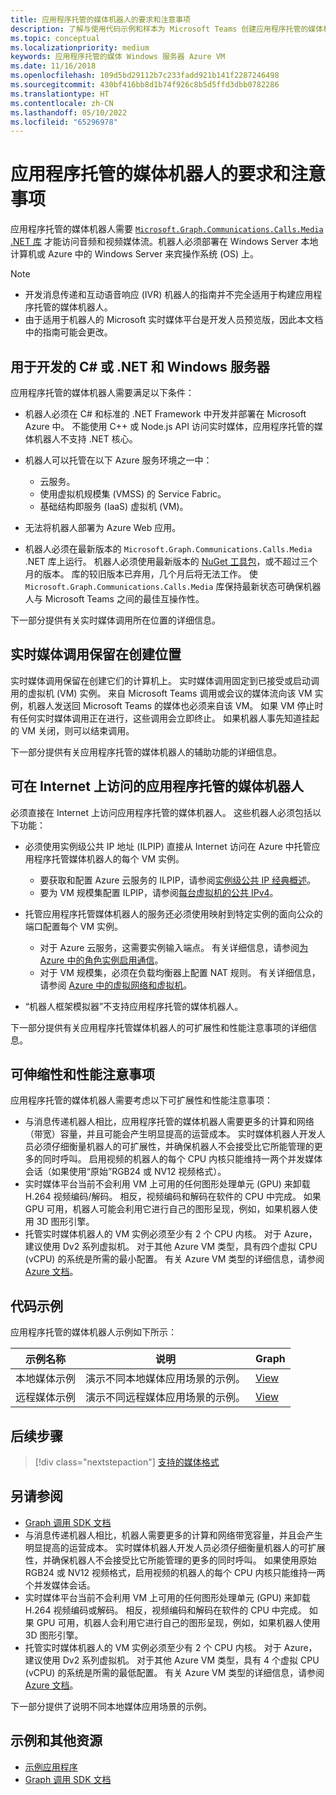 ```yaml
---
title: 应用程序托管的媒体机器人的要求和注意事项
description: 了解与使用代码示例和样本为 Microsoft Teams 创建应用程序托管的媒体机器人相关的重要要求和注意事项，以及可扩展性和性能。
ms.topic: conceptual
ms.localizationpriority: medium
keywords: 应用程序托管的媒体 Windows 服务器 Azure VM
ms.date: 11/16/2018
ms.openlocfilehash: 109d5bd29112b7c233fadd921b141f2287246498
ms.sourcegitcommit: 430bf416bb8d1b74f926c8b5d5ffd3dbb0782286
ms.translationtype: HT
ms.contentlocale: zh-CN
ms.lasthandoff: 05/10/2022
ms.locfileid: "65296978"
---
```

# <a name="requirements-and-considerations-for-application-hosted-media-bots"></a>应用程序托管的媒体机器人的要求和注意事项

应用程序托管的媒体机器人需要 [`Microsoft.Graph.Communications.Calls.Media` .NET 库](https://www.nuget.org/packages/Microsoft.Graph.Communications.Calls.Media/) 才能访问音频和视频媒体流。机器人必须部署在 Windows Server 本地计算机或 Azure 中的 Windows Server 来宾操作系统 (OS) 上。

> [!NOTE]
>
> * 开发消息传递和互动语音响应 (IVR) 机器人的指南并不完全适用于构建应用程序托管的媒体机器人。
> * 由于适用于机器人的 Microsoft 实时媒体平台是开发人员预览版，因此本文档中的指南可能会更改。

## <a name="c-or-net-and-windows-server-for-development"></a>用于开发的 C# 或 .NET 和 Windows 服务器

应用程序托管的媒体机器人需要满足以下条件：

* 机器人必须在 C# 和标准的 .NET Framework 中开发并部署在 Microsoft Azure 中。 不能使用 C++ 或 Node.js API 访问实时媒体，应用程序托管的媒体机器人不支持 .NET 核心。

* 机器人可以托管在以下 Azure 服务环境之一中：
  * 云服务。
  * 使用虚拟机规模集 (VMSS) 的 Service Fabric。
  * 基础结构即服务 (IaaS) 虚拟机 (VM)。  
  
* 无法将机器人部署为 Azure Web 应用。

* 机器人必须在最新版本的 `Microsoft.Graph.Communications.Calls.Media` .NET 库上运行。 机器人必须使用最新版本的 [NuGet 工具包](https://www.nuget.org/packages/Microsoft.Graph.Communications.Calls.Media/)，或不超过三个月的版本。 库的较旧版本已弃用，几个月后将无法工作。 使 `Microsoft.Graph.Communications.Calls.Media` 库保持最新状态可确保机器人与 Microsoft Teams 之间的最佳互操作性。

下一部分提供有关实时媒体调用所在位置的详细信息。

## <a name="real-time-media-calls-stay-where-they-are-created"></a>实时媒体调用保留在创建位置

实时媒体调用保留在创建它们的计算机上。 实时媒体调用固定到已接受或启动调用的虚拟机 (VM) 实例。 来自 Microsoft Teams 调用或会议的媒体流向该 VM 实例，机器人发送回 Microsoft Teams 的媒体也必须来自该 VM。 如果 VM 停止时有任何实时媒体调用正在进行，这些调用会立即终止。 如果机器人事先知道挂起的 VM 关闭，则可以结束调用。

下一部分提供有关应用程序托管的媒体机器人的辅助功能的详细信息。

## <a name="application-hosted-media-bots-accessible-on-the-internet"></a>可在 Internet 上访问的应用程序托管的媒体机器人

必须直接在 Internet 上访问应用程序托管的媒体机器人。 这些机器人必须包括以下功能：

* 必须使用实例级公共 IP 地址 (ILPIP) 直接从 Internet 访问在 Azure 中托管应用程序托管媒体机器人的每个 VM 实例。
  * 要获取和配置 Azure 云服务的 ILPIP，请参阅[实例级公共 IP 经典概述](/azure/virtual-network/virtual-networks-instance-level-public-ip)。
  * 要为 VM 规模集配置 ILPIP，请参阅[每台虚拟机的公共 IPv4](/azure/virtual-machine-scale-sets/virtual-machine-scale-sets-networking#public-ipv4-per-virtual-machine)。
* 托管应用程序托管媒体机器人的服务还必须使用映射到特定实例的面向公众的端口配置每个 VM 实例。
  * 对于 Azure 云服务，这需要实例输入端点。 有关详细信息，请参阅[为 Azure 中的角色实例启用通信](/azure/cloud-services/cloud-services-enable-communication-role-instances)。
  * 对于 VM 规模集，必须在负载均衡器上配置 NAT 规则。 有关详细信息，请参阅 [Azure 中的虚拟网络和虚拟机](/azure/virtual-machines/windows/network-overview)。

* “机器人框架模拟器”不支持应用程序托管的媒体机器人。

下一部分提供有关应用程序托管媒体机器人的可扩展性和性能注意事项的详细信息。

## <a name="scalability-and-performance-considerations"></a>可伸缩性和性能注意事项

应用程序托管的媒体机器人需要考虑以下可扩展性和性能注意事项：

* 与消息传递机器人相比，应用程序托管的媒体机器人需要更多的计算和网络（带宽）容量，并且可能会产生明显提高的运营成本。 实时媒体机器人开发人员必须仔细衡量机器人的可扩展性，并确保机器人不会接受比它所能管理的更多的同时呼叫。 启用视频的机器人的每个 CPU 内核只能维持一两个并发媒体会话（如果使用“原始”RGB24 或 NV12 视频格式）。
* 实时媒体平台当前不会利用 VM 上可用的任何图形处理单元 (GPU) 来卸载 H.264 视频编码/解码。 相反，视频编码和解码在软件的 CPU 中完成。 如果 GPU 可用，机器人可能会利用它进行自己的图形呈现，例如，如果机器人使用 3D 图形引擎。
* 托管实时媒体机器人的 VM 实例必须至少有 2 个 CPU 内核。 对于 Azure，建议使用 Dv2 系列虚拟机。 对于其他 Azure VM 类型，具有四个虚拟 CPU (vCPU) 的系统是所需的最小配置。 有关 Azure VM 类型的详细信息，请参阅 [Azure 文档](/azure/virtual-machines/windows/sizes-general)。

## <a name="code-sample"></a>代码示例

应用程序托管的媒体机器人示例如下所示：

| **示例名称** | **说明** | **Graph** |
|------------|-------------|-----------|
| 本地媒体示例 | 演示不同本地媒体应用场景的示例。 | [View](https://github.com/microsoftgraph/microsoft-graph-comms-samples/tree/master/Samples/V1.0Samples/LocalMediaSamples) |
| 远程媒体示例 | 演示不同远程媒体应用场景的示例。 | [View](https://github.com/microsoftgraph/microsoft-graph-comms-samples/tree/master/Samples/V1.0Samples/RemoteMediaSamples) |

## <a name="next-step"></a>后续步骤

> [!div class="nextstepaction"]
> [支持的媒体格式](~/resources/media-formats.md)

## <a name="see-also"></a>另请参阅

* [Graph 调用 SDK 文档](https://microsoftgraph.github.io/microsoft-graph-comms-samples/docs/)
* 与消息传递机器人相比，机器人需要更多的计算和网络带宽容量，并且会产生明显提高的运营成本。 实时媒体机器人开发人员必须仔细衡量机器人的可扩展性，并确保机器人不会接受比它所能管理的更多的同时呼叫。 如果使用原始 RGB24 或 NV12 视频格式，启用视频的机器人的每个 CPU 内核只能维持一两个并发媒体会话。
* 实时媒体平台当前不会利用 VM 上可用的任何图形处理单元 (GPU) 来卸载 H.264 视频编码或解码。 相反，视频编码和解码在软件的 CPU 中完成。 如果 GPU 可用，机器人会利用它进行自己的图形呈现，例如，如果机器人使用 3D 图形引擎。
* 托管实时媒体机器人的 VM 实例必须至少有 2 个 CPU 内核。 对于 Azure，建议使用 Dv2 系列虚拟机。 对于其他 Azure VM 类型，具有 4 个虚拟 CPU (vCPU) 的系统是所需的最低配置。 有关 Azure VM 类型的详细信息，请参阅 [Azure 文档](/azure/virtual-machines/windows/sizes-general)。

下一部分提供了说明不同本地媒体应用场景的示例。

## <a name="samples-and-additional-resources"></a>示例和其他资源

* [示例应用程序](https://github.com/microsoftgraph/microsoft-graph-comms-samples/tree/master/Samples/V1.0Samples/LocalMediaSamples)
* [Graph 调用 SDK 文档](https://microsoftgraph.github.io/microsoft-graph-comms-samples/docs/)
